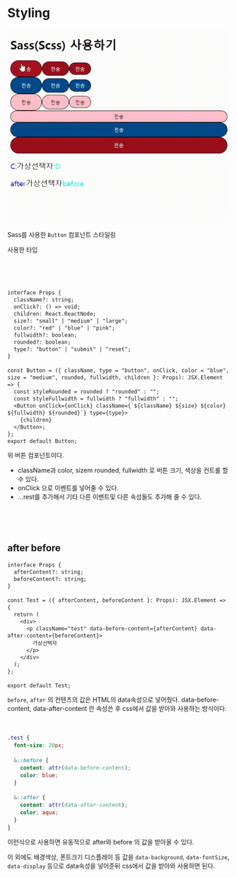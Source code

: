 # Styling

![Alt text](%EB%AF%B8%EB%A6%AC%EB%B3%B4%EA%B8%B0.gif)

Sass를 사용한 `Button` 컴포넌트 스타일링

사용한 타입

<br/>
<br/>
<br/>


```tsx
interface Props {
  className?: string;
  onClick?: () => void;
  children: React.ReactNode;
  size?: "small" | "medium" | "large";
  color?: "red" | "blue" | "pink";
  fullwidth?: boolean;
  rounded?: boolean;
  type?: "button" | "submit" | "reset";
}

const Button = ({ className, type = "button", onClick, color = "blue", size = "medium", rounded, fullwidth, children }: Props): JSX.Element => {
  const styleRounded = rounded ? "rounded" : "";
  const styleFullwidth = fullwidth ? "fullwidth" : "";
  <Button onClick={onClick} className={`${className} ${size} ${color} ${fullwidth} ${rounded}`} type={type}>
    {children}
  </Button>;
};
export default Button;
```

위 버튼 컴포넌트이다.

- className과 color, sizem rounded, fullwidth 로 버튼 크기, 색상을 컨트롤 할 수 있다.
- onClick 으로 이벤트를 넣어줄 수 있다.
- ...rest를 추가해서 기타 다른 이벤트및 다른 속성들도 추가해 줄 수 있다.
<br/>
<br/>
<br/>


## after before

```tsx
interface Props {
  afterContent?: string;
  beforeContent?: string;
}

const Test = ({ afterContent, beforeContent }: Props): JSX.Element => {
  return (
    <div>
      <p className="test" data-before-content={afterContent} data-after-content={beforeContent}>
        가상선택자
      </p>
    </div>
  );
};

export default Test;
```

`before`, `after` 의 컨텐츠의 값은 HTML의 data속성으로 넣어줬다. data-before-content, data-after-content 란 속성쓴 후 css에서 값을 받아와 사용하는 방식이다.
<br/>
<br/>
<br/>

```css
.test {
  font-size: 20px;

  &::before {
    content: attr(data-before-content);
    color: blue;
  }

  &::after {
    content: attr(data-after-content);
    color: aqua;
  }
}
```

이런식으로 사용하면 유동적으로 after와 before 의 값을 받아올 수 있다.

이 외에도 배경색상, 폰트크기 디스플레이 등 값을 `data-background`, `data-fontSize`, `data-display` 등으로 data속성을 넣어준뒤 css에서 값을 받아와 사용하면 된다.
